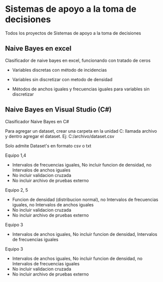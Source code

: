 # Sistemas de apoyo a la toma de decisiones
Todos los proyectos de Sistemas de apoyo a la toma de decisiones
 
## Naive Bayes en excel
Clasificador de naive bayes en excel, funcionando con tratado de ceros

- Variables discretas con método de incidencias

- Variables sin discretizar con metodo de densidad

- Métodos de anchos iguales y frecuencias iguales para variables sin discretizar

## Naive Bayes en Visual Studio (C#)

Clasificador Naive Bayes en C#

Para agregar un dataset, crear una carpeta en la unidad C: llamada archivo y dentro agregar el dataset. Ej: C:/archivo/dataset.csv

Solo admite Dataset's en formato csv o txt

Equipo 1,4
*	Intervalos de frecuencias iguales, No incluir funcion de densidad, no Intervalos de anchos iguales
*	No incluir validacion cruzada
*	No incluir archivo de pruebas externo

Equipo 2, 5
*	Funcion de densidad (distribucion normal), no Intervalos de frecuencias iguales, no Intervalos de anchos iguales
*	No incluir validacion cruzada
*	No incluir archivo de pruebas externo

Equipo 3
*	Intervalos de anchos iguales,  No incluir funcion de densidad, Intervalos de frecuencias iguales

Equipo 3
*	Intervalos de anchos iguales,  No incluir funcion de densidad, no Intervalos de frecuencias iguales
*	No incluir validacion cruzada
*	No incluir archivo de pruebas externo
